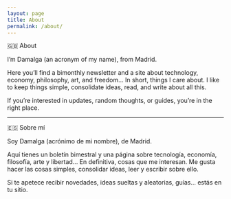 ```yaml
---
layout: page
title: About
permalink: /about/
---
```


🇬🇧 About

I’m Damalga (an acronym of my name), from Madrid.

Here you’ll find a bimonthly newsletter and a site about technology, economy, philosophy, art, and freedom… In short, things I care about. I like to keep things simple, consolidate ideas, read, and write about all this.

If you’re interested in updates, random thoughts, or guides, you’re in the right place.

---

🇪🇸 Sobre mí

Soy Damalga (acrónimo de mi nombre), de Madrid.

Aquí tienes un boletín bimestral y una página sobre tecnología, economía, filosofía, arte y libertad... En definitiva, cosas que me interesan. Me gusta hacer las cosas simples, consolidar ideas, leer y escribir sobre ello.

Si te apetece recibir novedades, ideas sueltas y aleatorias, guías... estás en tu sitio.
